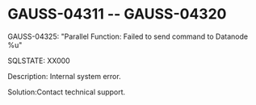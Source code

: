 # GAUSS-04311 -- GAUSS-04320<a name="EN-US_TOPIC_0302073695"></a>

GAUSS-04325: "Parallel Function: Failed to send command to Datanode %u"

SQLSTATE: XX000

Description: Internal system error.

Solution:Contact technical support.

